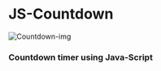 # JS-Countdown
![Countdown-img](https://github.com/arihantbhardwaj2631/JS-Countdown/assets/90868557/70f0ed16-6953-490a-8018-d903c0eec191)
<h3>Countdown timer using Java-Script</h3>
